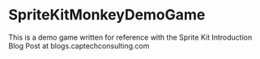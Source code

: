 SpriteKitMonkeyDemoGame
=======================

This is a demo game written for reference with the Sprite Kit Introduction Blog Post at blogs.captechconsulting.com
